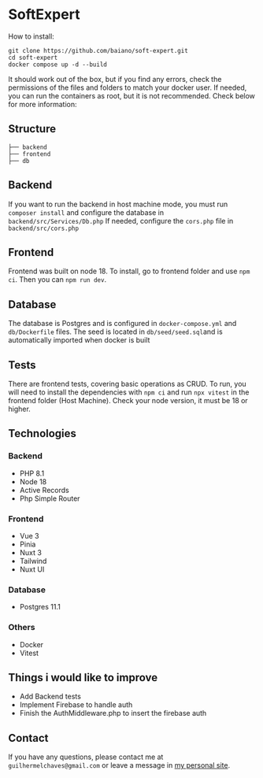 # SoftExpert

How to install:

```
git clone https://github.com/baiano/soft-expert.git
cd soft-expert
docker compose up -d --build
```

It should work out of the box, but if you find any errors, check the permissions of the files and folders to match your docker user. If needed, you can run the containers as root, but it is not recommended. Check below for more information:

## Structure
    
```
├── backend
├── frontend
├── db
```

## Backend

If you want to run the backend in host machine mode, you must run `composer install` and configure the database in `backend/src/Services/Db.php`
If needed, configure the `cors.php` file in `backend/src/cors.php`

## Frontend
Frontend was built on node 18.
To install, go to frontend folder and use `npm ci`. Then you can `npm run dev`.

## Database
The database is Postgres and is configured in `docker-compose.yml` and `db/Dockerfile` files.
The seed is located in `db/seed/seed.sql`and is automatically imported when docker is built

## Tests
There are frontend tests, covering basic operations as CRUD. To run, you will need to install the dependencies with `npm ci` and run `npx vitest` in the frontend folder (Host Machine). Check your node version, it must be 18 or higher.

## Technologies
### Backend
- PHP 8.1
- Node 18
- Active Records
- Php Simple Router
### Frontend
- Vue 3
- Pinia
- Nuxt 3
- Tailwind
- Nuxt UI
### Database
- Postgres 11.1
### Others
- Docker
- Vitest

## Things i would like to improve
- Add Backend tests
- Implement Firebase to handle auth
- Finish the AuthMiddleware.php to insert the firebase auth


## Contact
If you have any questions, please contact me at `guilhermelchaves@gmail.com` or leave a message in [my personal site](https://limachaves.com).


